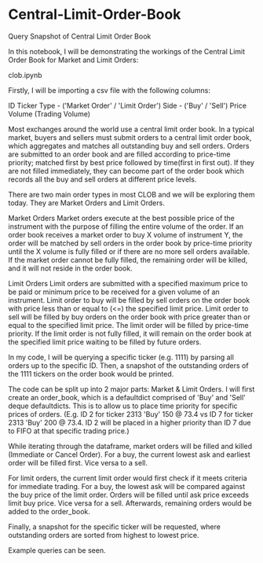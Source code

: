 # Central-Limit-Order-Book

Query Snapshot of Central Limit Order Book


In this notebook, I will be demonstrating the workings of the Central Limit Order Book for Market and Limit Orders:

clob.ipynb

Firstly, I will be importing a csv file with the following columns:

ID
Ticker
Type - ('Market Order' / 'Limit Order')
Side - ('Buy' / 'Sell')
Price
Volume (Trading Volume)

Most exchanges around the world use a central limit order book. In a typical market, buyers and sellers must submit orders to a central limit order book, which aggregates and matches all outstanding buy and sell orders. Orders are submitted to an order book and are filled according to price-time priority; matched first by best price followed by time(first in first out). If they are not filled immediately, they can become part of the order book which records all the buy and sell orders at different price levels. 

There are two main order types in most CLOB and we will be exploring them today. They are Market Orders and Limit Orders.

Market Orders
Market orders execute at the best possible price of the instrument with the purpose of filling the entire volume of the order. If an order book receives a market order to buy X volume of instrument Y, the order will be matched by sell orders in the order book by price-time priority until the X volume is fully filled or if there are no more sell orders available. If the market order cannot be fully filled, the remaining order will be killed, and it will not reside in the order book.

Limit Orders
Limit orders are submitted with a specified maximum price to be paid or minimum price to be received for a given volume of an instrument. Limit order to buy will be filled by sell orders on the order book with price less than or equal to (<=) the specified limit price. Limit order to sell will be filled by buy orders on the order book with price greater than or equal to the specified limit price. The limit order will be filled by price-time priority. If the limit order is not fully filled, it will remain on the order book at the specified limit price waiting to be filled by future orders.

In my code, I will be querying a specific ticker (e.g. 1111) by parsing all orders up to the specific ID. Then, a snapshot of the outstanding orders of the 1111 tickers on the order book would be printed.

The code can be split up into 2 major parts: Market & Limit Orders. I will first create an order_book, which is a defaultdict comprised of 'Buy' and 'Sell' deque defaultdicts. This is to allow us to place time priority for specific prices of orders. (E.g. ID 2 for ticker 2313 'Buy' 150 @ 73.4 vs ID 7 for ticker 2313 'Buy' 200 @ 73.4. ID 2 will be placed in a higher priority than ID 7 due to FIFO at that specific trading price.)

While iterating through the dataframe, market orders will be filled and killed (Immediate or Cancel Order). For a buy, the current lowest ask and earliest order will be filled first. Vice versa to a sell.

For limit orders, the current limit order would first check if it meets criteria for immediate trading. For a buy, the lowest ask will be compared against the buy price of the limit order. Orders will be filled until ask price exceeds limit buy price. Vice versa for a sell. Afterwards, remaining orders would be added to the order_book.

Finally, a snapshot for the specific ticker will be requested, where outstanding orders are sorted from highest to lowest price.

Example queries can be seen.
